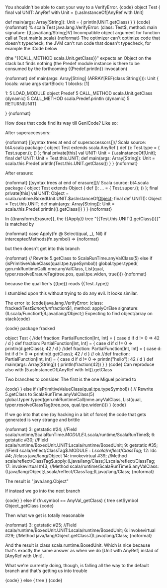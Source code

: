 You shouldn't be able to cast your way to a VerifyError.
{code}
object Test {
  final val UNIT: AnyRef with Unit = ().asInstanceOf[AnyRef with Unit]
  
  def main(args: Array[String]): Unit = {
    println(UNIT.getClass)
  }
}
{code}
{noformat}
% scala Test
java.lang.VerifyError: (class: Test$, method: main signature: ([Ljava/lang/String;)V) Incompatible object argument for function call
	at Test.main(a.scala)
{noformat}
The optimizer can't optimize code that doesn't typecheck, the JVM can't run code that doesn't typecheck, for example the ICode below 

(the "{{CALL_METHOD scala.Unit.getClass}}" expects an Object on the stack but finds nothing (the Predef module instance is there to be consumed by the forthcoming {{Predef.println}} invocation) 

{noformat}
  def main(args: Array[String] (ARRAY[REF(class String)])): Unit {
  locals: value args
  startBlock: 1
  blocks: [1]
  
  1: 
    5	LOAD_MODULE object Predef
    5	CALL_METHOD scala.Unit.getClass (dynamic)
    5	CALL_METHOD scala.Predef.println (dynamic)
    5	RETURN(UNIT)
    
  }
{noformat}

How does that code find its way till GenICode? Like so:

After superaccessors:

{noformat}
[[syntax trees at end of superaccessors]]// Scala source: bt4.scala
package <empty> {
  object Test extends scala.AnyRef {
    def <init>(): Test.type = {
      Test.super.<init>();
      ()
    };
    final private[this] val UNIT: Unit = ().asInstanceOf[Unit];
    final <stable> <accessor> def UNIT: Unit = Test.this.UNIT;
    def main(args: Array[String]): Unit = scala.this.Predef.println(Test.this.UNIT.getClass())
  }
}
{noformat}

After erasure:

{noformat}
[[syntax trees at end of erasure]]// Scala source: bt4.scala
package <empty> {
  object Test extends Object {
    def <init>(): ... = {
      Test.super.<init>();
      ()
    };
    final private[this] val UNIT: Object = scala.runtime.BoxedUnit.UNIT.$asInstanceOf[Object]();
    final <stable> <accessor> def UNIT(): Object = Test.this.UNIT;
    def main(args: Array[String]): Unit = scala.this.Predef.println(().getClass())
  }
}
{noformat}


In {{transform.Erasure}}, the {{Apply}} tree "{{Test.this.UNIT().getClass()}}" is matched by

{noformat}
  case Apply(fn @ Select(qual, _), Nil) if interceptedMethods(fn.symbol) =>
{noformat}

but then doesn't get into this branch

{noformat}
      // Rewrite 5.getClass to ScalaRunTime.anyValClass(5)
      else if (isPrimitiveValueClass(qual.tpe.typeSymbol))
        global.typer.typed(
          gen.mkRuntimeCall(
            nme.anyValClass,
            List(qual, typer.resolveErasureTag(tree.pos, qual.tpe.widen, true))))
{noformat}

because the qualifier's {{tpe}} reads {{Test.<refinement>.type}}


I stumbled upon this without trying to do any evil.  It looks similar.

The error is: {code}java.lang.VerifyError: (class: fracked/Test$$anonfun$fraction$1, method: applyOrElse signature: (ILscala/Function1;)Ljava/lang/Object;) Expecting to find object/array on stack{code}


{code}
package fracked

object Test {
  //def fraction: PartialFunction[Int, Int] = { case d if d != 0 => 42 / d }
  def fraction: PartialFunction[Int, Int] = { case d if d != 0 => println(d.getClass); 42 / d }
  //def fraction: PartialFunction[Int, Int] = { case d: Int if d != 0 => println(d.getClass); 42 / d } // ok
  //def fraction: PartialFunction[Int, Int] = { case d if d != 0 => println("hello"); 42 / d }
  def main(args: Array[String]) {
    println(fraction(42))
  }
}
{code}
Can reproduce also with (5.asInstanceOf[AnyRef with Int]).getClass

Two branches to consider. The first is the one Miguel pointed to

{code}
} else if (isPrimitiveValueClass(qual.tpe.typeSymbol)) {
   // Rewrite 5.getClass to ScalaRunTime.anyValClass(5)
   global.typer.typed(gen.mkRuntimeCall(nme.anyValClass, List(qual, typer.resolveClassTag(tree.pos, qual.tpe.widen))))
}
{code}

If we go into that one (by hacking in a bit of force) the code that gets generated is very strange and brittle

{noformat}
3:	getstatic	#24; //Field scala/runtime/ScalaRunTime$.MODULE$:Lscala/runtime/ScalaRunTime$;
   6:	getstatic	#30; //Field scala/runtime/BoxedUnit.UNIT:Lscala/runtime/BoxedUnit;
   9:	getstatic	#35; //Field scala/reflect/ClassTag$.MODULE$:Lscala/reflect/ClassTag$;
   12:	ldc	#4; //class java/lang/Object
   14:	invokevirtual	#39; //Method scala/reflect/ClassTag$.apply:(Ljava/lang/Class;)Lscala/reflect/ClassTag;
   17:	invokevirtual	#43; //Method scala/runtime/ScalaRunTime$.anyValClass:(Ljava/lang/Object;Lscala/reflect/ClassTag;)Ljava/lang/Class;
{noformat}

The result is "java.lang.Object"

If instead we go into the next branch

{code}
} else if (fn.symbol == AnyVal_getClass) {
  tree setSymbol Object_getClass
{code}

Then what we get is totally reasonable

{noformat}
   3:	getstatic	#25; //Field scala/runtime/BoxedUnit.UNIT:Lscala/runtime/BoxedUnit;
   6:	invokevirtual	#29; //Method java/lang/Object.getClass:()Ljava/lang/Class;
{noformat}

And the result is class scala.runtime.BoxedUnit.  Which is nice because that's exactly the same answer as when we do [Unit with AnyRef] instad of [AnyRef with Unit].

What we're currently doing, though, is falling all the way to the default branch and that's getting us into trouble

{code}
} else {
  tree
}
{code}
